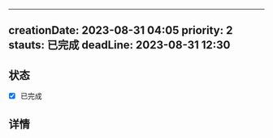 
---
creationDate: 2023-08-31 04:05
priority: 2
stauts: 已完成
deadLine: 2023-08-31 12:30 
---

## 状态
- [x] 已完成
## 详情